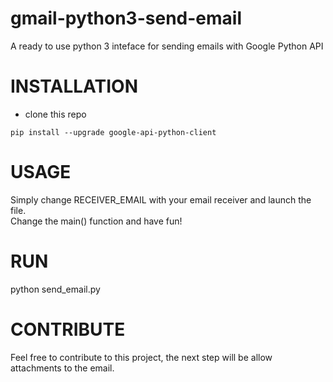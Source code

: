 # gmail-python3-send-email
A ready to use python 3 inteface for sending emails with Google Python API

# INSTALLATION
* clone this repo
```
pip install --upgrade google-api-python-client
```

# USAGE
Simply change RECEIVER_EMAIL with your email receiver and launch the file.
<br>
Change the main() function and have fun!

# RUN
python send_email.py

# CONTRIBUTE
Feel free to contribute to this project, the next step will be allow attachments to the email.
